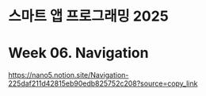 # 스마트 앱 프로그래밍 2025

# Week 06. Navigation

https://nano5.notion.site/Navigation-225daf211d42815eb90edb825752c208?source=copy_link
